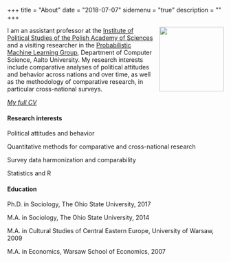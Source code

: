 +++
title = "About"
date = "2018-07-07"
sidemenu = "true"
description = ""
+++

<img class="img-circle" style="float: right; margin-left: 10px;"
src="Kolczynska.jpg" width="150px"/>

I am an assistant professor at the [Institute of Political Studies of the Polish Academy of Sciences](http://english.isppan.waw.pl/) and a visiting researcher in the [Probabilistic Machine Learning Group](https://research.cs.aalto.fi/pml/), Department of Computer Science, Aalto University. My research interests include comparative analyses of political attitudes and behavior across nations and over time, as well as the methodology of comparative research, in particular cross-national surveys.


[*My full CV*](cv.pdf)


#### Research interests

<i class='fa fa-puzzle-piece fa-fw'></i> Political attitudes and behavior

<i class='fa fa-puzzle-piece fa-fw'></i> Quantitative methods for comparative and cross-national research

<i class='fa fa-puzzle-piece fa-fw'></i> Survey data harmonization and comparability

<i class='fa fa-puzzle-piece fa-fw'></i> Statistics and R

#### Education

<i class='fa fa-graduation-cap fa-fw'></i> Ph.D. in Sociology, The Ohio State University, 2017

<i class='fa fa-graduation-cap fa-fw'></i> M.A. in Sociology, The Ohio State University, 2014

<i class='fa fa-graduation-cap fa-fw'></i> M.A. in Cultural Studies of Central Eastern Europe, University of Warsaw, 2009

<i class='fa fa-graduation-cap fa-fw'></i> M.A. in Economics, Warsaw School of Economics, 2007


